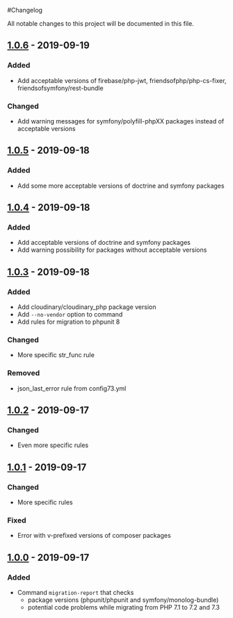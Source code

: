 #Changelog

All notable changes to this project will be documented in this file.

## [1.0.6](https://github.com/raptor-mvk/php-migration-helper/compare/v1.0.5...v1.0.6) - 2019-09-19
### Added
- Add acceptable versions of firebase/php-jwt, friendsofphp/php-cs-fixer, friendsofsymfony/rest-bundle
### Changed
- Add warning messages for symfony/polyfill-phpXX packages instead of acceptable versions 

## [1.0.5](https://github.com/raptor-mvk/php-migration-helper/compare/v1.0.4...v1.0.5) - 2019-09-18
### Added
- Add some more acceptable versions of doctrine and symfony packages

## [1.0.4](https://github.com/raptor-mvk/php-migration-helper/compare/v1.0.3...v1.0.4) - 2019-09-18
### Added
- Add acceptable versions of doctrine and symfony packages
- Add warning possibility for packages without acceptable versions

## [1.0.3](https://github.com/raptor-mvk/php-migration-helper/compare/v1.0.2...v1.0.3) - 2019-09-18
### Added
- Add cloudinary/cloudinary_php package version
- Add `--no-vendor` option to command
- Add rules for migration to phpunit 8
### Changed
- More specific str_func rule
### Removed
- json_last_error rule from config73.yml

## [1.0.2](https://github.com/raptor-mvk/php-migration-helper/compare/v1.0.1...v1.0.2) - 2019-09-17
### Changed
- Even more specific rules

## [1.0.1](https://github.com/raptor-mvk/php-migration-helper/compare/v1.0.0...v1.0.1) - 2019-09-17
### Changed
- More specific rules
### Fixed
- Error with v-prefixed versions of composer packages

## [1.0.0](https://github.com/raptor-mvk/php-migration-helper/releases/tag/v1.0.0) - 2019-09-17
### Added
- Command `migration-report` that checks
  - package versions (phpunit/phpunit and symfony/monolog-bundle)
  - potential code problems while migrating from PHP 7.1 to 7.2 and 7.3
